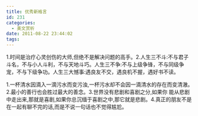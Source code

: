 ```yaml
---
title: 优秀新格言
id: 231
categories:
  - 美文赏析
date: 2011-08-22 23:44:02
tags:
---
```


1.时间是治疗心灵创伤的大师,但绝不是解决问题的高手。2.人生三不斗:不与君子斗名，不与小人斗利，不与天地斗巧。人生三不争:不与上级争锋，不与同级争宠，不与下级争功。人生三大憾事:遇良友不交，遇良机不握，遇好书不读。

1.一杯清水因滴入一滴污水而变污浊,一杯污水却不会因一滴清水的存在而变清澈。2.最小的善行也会胜过最大的善念。3.世界没有悲剧和喜剧之分,如果你 能从悲剧中走出来,那就是喜剧,如果你总沉缅于喜剧之中,那它就是悲剧。4.真正的朋友不是在一起有聊不完的话,而是不说一句话也不觉得尴尬。
